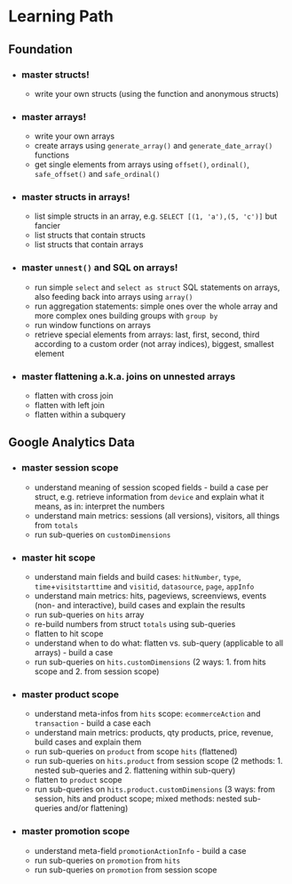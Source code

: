 # Learning Path

## Foundation
 - ### master structs!
   - write your own structs (using the function and anonymous structs)
 - ### master arrays!
   - write your own arrays
   - create arrays using `generate_array()` and `generate_date_array()` functions
   - get single elements from arrays using `offset()`, `ordinal()`, `safe_offset()` and `safe_ordinal()`
 - ### master structs in arrays!
   - list simple structs in an array, e.g. `SELECT [(1, 'a'),(5, 'c')]` but fancier
   - list structs that contain structs
   - list structs that contain arrays
 - ### master `unnest()` and SQL on arrays!
   - run simple `select` and `select as struct` SQL statements on arrays, also feeding back into arrays using `array()`
   - run aggregation statements: simple ones over the whole array and more complex ones building groups with `group by`
   - run window functions on arrays
   - retrieve special elements from arrays: last, first, second, third according to a custom order (not array indices), biggest, smallest element
 - ### master flattening a.k.a. joins on unnested arrays
   - flatten with cross join
   - flatten with left join
   - flatten within a subquery
   
## Google Analytics Data

 - ### master session scope
   - understand meaning of session scoped fields - build a case per struct, e.g. retrieve information from `device` and explain what it means, as in: interpret the numbers
   - understand main metrics: sessions (all versions), visitors, all things from `totals`
   - run sub-queries on `customDimensions`
 - ### master hit scope
   - understand main fields and build cases: `hitNumber`, `type`, `time`+`visitstarttime` and `visitid`, `datasource`, `page`, `appInfo`
   - understand main metrics: hits, pageviews, screenviews, events (non- and interactive), build cases and explain the results
   - run sub-queries on `hits` array
   - re-build numbers from struct `totals` using sub-queries
   - flatten to hit scope
   - understand when to do what: flatten vs. sub-query (applicable to all arrays) - build a case
   - run sub-queries on `hits.customDimensions` (2 ways: 1. from hits scope and 2. from session scope)
 - ### master product scope
   - understand meta-infos from `hits` scope: `ecommerceAction` and `transaction` - build a case each
   - understand main metrics: products, qty products, price, revenue, build cases and explain them
   - run sub-queries on `product` from scope `hits` (flattened)
   - run sub-queries on `hits.product` from session scope (2 methods: 1. nested sub-queries and 2. flattening within sub-query)
   - flatten to `product` scope
   - run sub-queries on `hits.product.customDimensions` (3 ways: from session, hits and product scope; mixed methods: nested sub-queries and/or flattening)
 - ### master promotion scope
   - understand meta-field `promotionActionInfo` - build a case
   - run sub-queries on `promotion` from `hits`
   - run sub-queries on `promotion` from session scope

